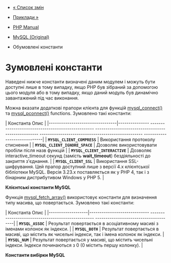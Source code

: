 - [« Список змін](changelog.mysql.md)
- [Приклади »](mysql.examples.md)

- [PHP Manual](index.md)
- [MySQL (Original)](book.mysql.md)
- Обумовлені константи

# Зумовлені константи

Наведені нижче константи визначені даним модулем і можуть бути
доступні лише в тому випадку, якщо PHP був зібраний за допомогою цього
модуля або в тому випадку, якщо даний модуль був динамічно завантажений
під час виконання.

Можна вказати додаткові прапори клієнта для функцій
[mysql_connect()](function.mysql-connect.md) та
[mysql_pconnect()](function.mysql-pconnect.md) functions.
Зумовлено такі константи:

| Константа Опис |
|---------------------------------|--------------- -------------------------------------------------- -------------------------------------------------- -------------------------------------------------- -----------------------------|
| **`MYSQL_CLIENT_COMPRESS`** | Використання протоколу стиснення |
| **`MYSQL_CLIENT_IGNORE_SPACE`** | Дозволяє використовувати пробіли після назв функцій |
| **`MYSQL_CLIENT_INTERACTIVE`** | Дозволяє interactive_timeout секунд (замість **wait_timeout**) бездіяльності до закриття з'єднання. |
| **`MYSQL_CLIENT_SSL`** | Використання SSL-шифрування. Цей прапор доступний лише з версії 4.x клієнтської бібліотеки MySQL. Версія 3.23.x поставляється як у PHP 4, так і з бінарним дистрибутивом Windows у PHP 5. |

**Клієнтські константи MySQL**

Функція [mysql_fetch_array()](function.mysql-fetch-array.md)
використовує константи для визначення типу масива, що повертається.
Зумовлено такі константи:

| Константа Опис |
|-------------------|----------------------------- -------------------------------------------------- --------------------------------------|
| **`MYSQL_ASSOC`** | Результат повертається в асоціативному масиві з іменами колонок як індекси. |
| **`MYSQL_BOTH`** | Результат повертається в масиві, що містить як чисельні індекси, так і імена колонок як індекси. |
| **`MYSQL_NUM`** | Результат повертається у масиві, що містить чисельні індекси. Індекси починаються з 0 (0 містить першу колонку). |

**Константи вибірки MySQL**
